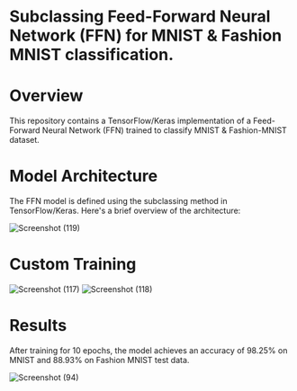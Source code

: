 # Subclassing Feed-Forward Neural Network (FFN) for MNIST & Fashion MNIST classification.

# Overview
This repository contains a TensorFlow/Keras implementation of a Feed-Forward Neural Network (FFN) trained to classify MNIST & Fashion-MNIST dataset.

# Model Architecture
The FFN model is defined using the subclassing method in TensorFlow/Keras. Here's a brief overview of the architecture:

![Screenshot (119)](https://github.com/user-attachments/assets/9f20bf5d-bc32-4f52-a72b-7e1d08bb50f5)


# Custom Training

![Screenshot (117)](https://github.com/user-attachments/assets/ad2698a8-3a67-492a-8365-549289f4e7f3)
![Screenshot (118)](https://github.com/user-attachments/assets/4fc12576-c6a3-4381-8c3d-20ae64a91455)


# Results
After training for 10 epochs, the model achieves an accuracy of 98.25% on MNIST and 88.93% on Fashion MNIST test data.

![Screenshot (94)](https://github.com/NishantkSingh0/ANN-MNIST/assets/166206623/f943da41-d366-432a-a8b1-4c76f5164219)
